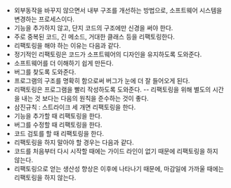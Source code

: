 - 외부동작을 바꾸지 않으면서 내부 구조를 개선하는 방법으로, 소프트웨어 시스템을 변경하는 프로세스이다.
- 기능을 추가하지 않고, 단지 코드의 구조에만 신경을 써야 한다.
- 주로 중복된 코드, 긴 메소드, 거대한 클래스 등을 리팩토링한다.
- 리팩토링을 해야 하는 이유는 다음과 같다.
- 정기적인 리팩토링은 코드가 소프트웨어의 디자인을 유지하도록 도와준다.
- 소프트웨어를 더 이해하기 쉽게 만든다.
- 버그를 찾도록 도와준다.
- 프로그램의 구조를 명확히 함으로써 버그가 눈에 더 잘 들어오게 된다.
- 리팩토링은 프로그램을 빨리 작성하도록 도와준다.
-- 리팩토링을 위해 별도의 시간을 내는 것 보다는 다음의 원칙을 준수하는 것이 좋다.
- 삼진규칙 : 스트라이크 세 개면 리팩토링을 한다.
- 기능을 추가할 때 리팩토링을 한다.
- 버그를 수정할 때 리팩토링을 한다.
- 코드 검토를 할 때 리팩토링을 한다.
- 리팩토링을 하지 말아야 할 경우는 다음과 같다.
- 코드를 처음부터 다시 시작할 때에는 가이드 라인이 없기 때문에 리팩토링을 하지 않는다.
- 리팩토링으로 얻는 생산성 향상은 이후에 나타나기 때문에, 마감일에 가까울 때에는 리팩토링을 하지 않는다.
